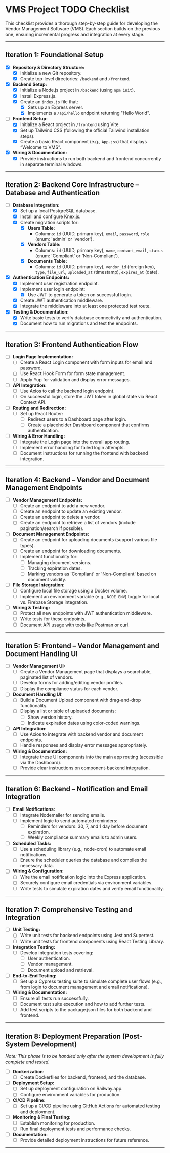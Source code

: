 # VMS Project TODO Checklist

This checklist provides a thorough step-by-step guide for developing the Vendor Management Software (VMS). Each section builds on the previous one, ensuring incremental progress and integration at every stage.

---

## Iteration 1: Foundational Setup
- [x] **Repository & Directory Structure:**
  - [x] Initialize a new Git repository.
  - [x] Create top-level directories: `/backend` and `/frontend`.

- [x] **Backend Setup:**
  - [x] Initialize a Node.js project in `/backend` (using `npm init`).
  - [x] Install Express.js.
  - [x] Create an `index.js` file that:
    - [x] Sets up an Express server.
    - [x] Implements a `/api/hello` endpoint returning "Hello World".

- [ ] **Frontend Setup:**
  - [x] Initialize a React project in `/frontend` using Vite.
  - [x] Set up Tailwind CSS (following the official Tailwind installation steps).
  - [x] Create a basic React component (e.g., `App.jsx`) that displays “Welcome to VMS”.

- [x] **Wiring & Documentation:**
  - [x] Provide instructions to run both backend and frontend concurrently in separate terminal windows.

---

## Iteration 2: Backend Core Infrastructure – Database and Authentication
- [ ] **Database Integration:**
  - [x] Set up a local PostgreSQL database.
  - [x] Install and configure Knex.js.
  - [x] Create migration scripts for:
    - [x] **Users Table:**  
      - Columns: `id` (UUID, primary key), `email`, `password`, `role` (enum: 'admin' or 'vendor').
    - [x] **Vendors Table:**  
      - Columns: `id` (UUID, primary key), `name`, `contact_email`, `status` (enum: 'Compliant' or 'Non-Compliant').
    - [x] **Documents Table:**  
      - Columns: `id` (UUID, primary key), `vendor_id` (foreign key), `type`, `file_url`, `uploaded_at` (timestamp), `expires_at` (date).

- [x] **Authentication Endpoints:**
  - [x] Implement user registration endpoint.
  - [x] Implement user login endpoint:
    - [x] Use JWT to generate a token on successful login.
  - [x] Create JWT authentication middleware.
  - [x] Integrate the middleware into at least one protected test route.

- [x] **Testing & Documentation:**
  - [x] Write basic tests to verify database connectivity and authentication.
  - [x] Document how to run migrations and test the endpoints.

---

## Iteration 3: Frontend Authentication Flow
- [ ] **Login Page Implementation:**
  - [ ] Create a React Login component with form inputs for email and password.
  - [ ] Use React Hook Form for form state management.
  - [ ] Apply Yup for validation and display error messages.

- [ ] **API Integration:**
  - [ ] Use Axios to call the backend login endpoint.
  - [ ] On successful login, store the JWT token in global state via React Context API.

- [ ] **Routing and Redirection:**
  - [ ] Set up React Router:
    - [ ] Redirect users to a Dashboard page after login.
    - [ ] Create a placeholder Dashboard component that confirms authentication.

- [ ] **Wiring & Error Handling:**
  - [ ] Integrate the Login page into the overall app routing.
  - [ ] Implement error handling for failed login attempts.
  - [ ] Document instructions for running the frontend with backend integration.

---

## Iteration 4: Backend – Vendor and Document Management Endpoints
- [ ] **Vendor Management Endpoints:**
  - [ ] Create an endpoint to add a new vendor.
  - [ ] Create an endpoint to update an existing vendor.
  - [ ] Create an endpoint to delete a vendor.
  - [ ] Create an endpoint to retrieve a list of vendors (include pagination/search if possible).

- [ ] **Document Management Endpoints:**
  - [ ] Create an endpoint for uploading documents (support various file types).
  - [ ] Create an endpoint for downloading documents.
  - [ ] Implement functionality for:
    - [ ] Managing document versions.
    - [ ] Tracking expiration dates.
    - [ ] Marking vendors as 'Compliant' or 'Non-Compliant' based on document validity.

- [ ] **File Storage Integration:**
  - [ ] Configure local file storage using a Docker volume.
  - [ ] Implement an environment variable (e.g., `NODE_ENV`) toggle for local vs. Firebase Storage integration.

- [ ] **Wiring & Testing:**
  - [ ] Protect all new endpoints with JWT authentication middleware.
  - [ ] Write tests for these endpoints.
  - [ ] Document API usage with tools like Postman or curl.

---

## Iteration 5: Frontend – Vendor Management and Document Handling UI
- [ ] **Vendor Management UI:**
  - [ ] Create a Vendor Management page that displays a searchable, paginated list of vendors.
  - [ ] Develop forms for adding/editing vendor profiles.
  - [ ] Display the compliance status for each vendor.

- [ ] **Document Handling UI:**
  - [ ] Build a Document Upload component with drag-and-drop functionality.
  - [ ] Display a list or table of uploaded documents:
    - [ ] Show version history.
    - [ ] Indicate expiration dates using color-coded warnings.

- [ ] **API Integration:**
  - [ ] Use Axios to integrate with backend vendor and document endpoints.
  - [ ] Handle responses and display error messages appropriately.

- [ ] **Wiring & Documentation:**
  - [ ] Integrate these UI components into the main app routing (accessible via the Dashboard).
  - [ ] Provide clear instructions on component-backend integration.

---

## Iteration 6: Backend – Notification and Email Integration
- [ ] **Email Notifications:**
  - [ ] Integrate Nodemailer for sending emails.
  - [ ] Implement logic to send automated reminders:
    - [ ] Reminders for vendors: 30, 7, and 1 day before document expiration.
    - [ ] Weekly compliance summary emails to admin users.

- [ ] **Scheduled Tasks:**
  - [ ] Use a scheduling library (e.g., node-cron) to automate email notifications.
  - [ ] Ensure the scheduler queries the database and compiles the necessary data.

- [ ] **Wiring & Configuration:**
  - [ ] Wire the email notification logic into the Express application.
  - [ ] Securely configure email credentials via environment variables.
  - [ ] Write tests to simulate expiration dates and verify email functionality.

---

## Iteration 7: Comprehensive Testing and Integration
- [ ] **Unit Testing:**
  - [ ] Write unit tests for backend endpoints using Jest and Supertest.
  - [ ] Write unit tests for frontend components using React Testing Library.

- [ ] **Integration Testing:**
  - [ ] Develop integration tests covering:
    - [ ] User authentication.
    - [ ] Vendor management.
    - [ ] Document upload and retrieval.

- [ ] **End-to-End Testing:**
  - [ ] Set up a Cypress testing suite to simulate complete user flows (e.g., from login to document management and email notifications).

- [ ] **Wiring & Documentation:**
  - [ ] Ensure all tests run successfully.
  - [ ] Document test suite execution and how to add further tests.
  - [ ] Add test scripts to the package.json files for both backend and frontend.

---

## Iteration 8: Deployment Preparation (Post-System Development)
*Note: This phase is to be handled only after the system development is fully complete and tested.*

- [ ] **Dockerization:**
  - [ ] Create Dockerfiles for backend, frontend, and the database.
  
- [ ] **Deployment Setup:**
  - [ ] Set up deployment configuration on Railway.app.
  - [ ] Configure environment variables for production.

- [ ] **CI/CD Pipeline:**
  - [ ] Set up a CI/CD pipeline using GitHub Actions for automated testing and deployment.

- [ ] **Monitoring & Final Testing:**
  - [ ] Establish monitoring for production.
  - [ ] Run final deployment tests and performance checks.
  
- [ ] **Documentation:**
  - [ ] Provide detailed deployment instructions for future reference.

---

